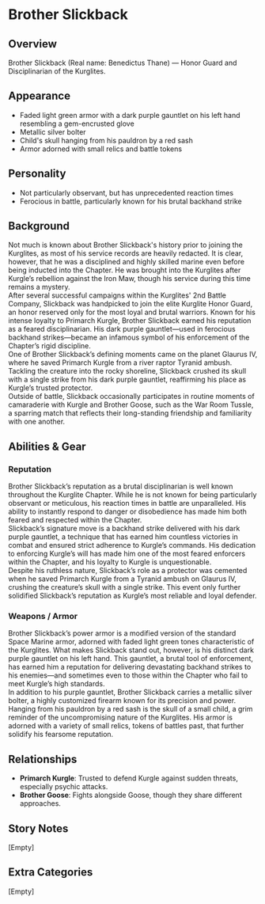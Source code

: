 # Brother Slickback

## Overview
Brother Slickback (Real name: Benedictus Thane) — Honor Guard and Disciplinarian of the Kurglites.  

## Appearance
- Faded light green armor with a dark purple gauntlet on his left hand resembling a gem-encrusted glove  
- Metallic silver bolter  
- Child's skull hanging from his pauldron by a red sash  
- Armor adorned with small relics and battle tokens  

## Personality
- Not particularly observant, but has unprecedented reaction times  
- Ferocious in battle, particularly known for his brutal backhand strike  

## Background
Not much is known about Brother Slickback's history prior to joining the Kurglites, as most of his service records are heavily redacted. It is clear, however, that he was a disciplined and highly skilled marine even before being inducted into the Chapter. He was brought into the Kurglites after Kurgle’s rebellion against the Iron Maw, though his service during this time remains a mystery.  
After several successful campaigns within the Kurglites' 2nd Battle Company, Slickback was handpicked to join the elite Kurglite Honor Guard, an honor reserved only for the most loyal and brutal warriors. Known for his intense loyalty to Primarch Kurgle, Brother Slickback earned his reputation as a feared disciplinarian. His dark purple gauntlet—used in ferocious backhand strikes—became an infamous symbol of his enforcement of the Chapter’s rigid discipline.  
One of Brother Slickback’s defining moments came on the planet Glaurus IV, where he saved Primarch Kurgle from a river raptor Tyranid ambush. Tackling the creature into the rocky shoreline, Slickback crushed its skull with a single strike from his dark purple gauntlet, reaffirming his place as Kurgle’s trusted protector.  
Outside of battle, Slickback occasionally participates in routine moments of camaraderie with Kurgle and Brother Goose, such as the War Room Tussle, a sparring match that reflects their long-standing friendship and familiarity with one another.  

## Abilities & Gear
### Reputation
Brother Slickback’s reputation as a brutal disciplinarian is well known throughout the Kurglite Chapter. While he is not known for being particularly observant or meticulous, his reaction times in battle are unparalleled. His ability to instantly respond to danger or disobedience has made him both feared and respected within the Chapter.  
Slickback’s signature move is a backhand strike delivered with his dark purple gauntlet, a technique that has earned him countless victories in combat and ensured strict adherence to Kurgle’s commands. His dedication to enforcing Kurgle’s will has made him one of the most feared enforcers within the Chapter, and his loyalty to Kurgle is unquestionable.  
Despite his ruthless nature, Slickback’s role as a protector was cemented when he saved Primarch Kurgle from a Tyranid ambush on Glaurus IV, crushing the creature’s skull with a single strike. This event only further solidified Slickback’s reputation as Kurgle’s most reliable and loyal defender.  

### Weapons / Armor
Brother Slickback’s power armor is a modified version of the standard Space Marine armor, adorned with faded light green tones characteristic of the Kurglites. What makes Slickback stand out, however, is his distinct dark purple gauntlet on his left hand. This gauntlet, a brutal tool of enforcement, has earned him a reputation for delivering devastating backhand strikes to his enemies—and sometimes even to those within the Chapter who fail to meet Kurgle’s high standards.  
In addition to his purple gauntlet, Brother Slickback carries a metallic silver bolter, a highly customized firearm known for its precision and power. Hanging from his pauldron by a red sash is the skull of a small child, a grim reminder of the uncompromising nature of the Kurglites. His armor is adorned with a variety of small relics, tokens of battles past, that further solidify his fearsome reputation.  

## Relationships
- **Primarch Kurgle**: Trusted to defend Kurgle against sudden threats, especially psychic attacks.  
- **Brother Goose**: Fights alongside Goose, though they share different approaches.  

## Story Notes
[Empty]  

## Extra Categories
[Empty]  
